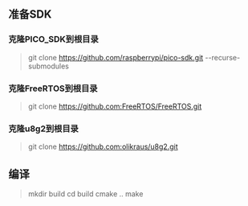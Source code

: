 ## 准备SDK
### 克隆PICO_SDK到根目录
> git clone https://github.com/raspberrypi/pico-sdk.git --recurse-submodules
### 克隆FreeRTOS到根目录
> git clone https://github.com:FreeRTOS/FreeRTOS.git
### 克隆u8g2到根目录
> git clone https://github.com:olikraus/u8g2.git

## 编译
> mkdir build
> cd build
> cmake ..
> make